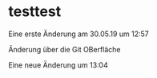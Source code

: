 # testtest

Eine erste Änderung am 30.05.19 um 12:57 

Änderung über die Git OBerfläche 

Eine neue Änderung um 13:04 